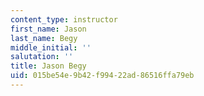 ```yaml
---
content_type: instructor
first_name: Jason
last_name: Begy
middle_initial: ''
salutation: ''
title: Jason Begy
uid: 015be54e-9b42-f994-22ad-86516ffa79eb
---
```

